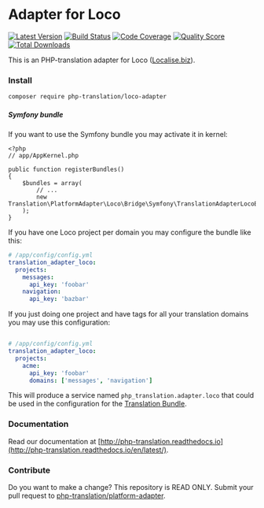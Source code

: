 # Adapter for Loco

[![Latest Version](https://img.shields.io/github/release/php-translation/loco-adapter.svg?style=flat-square)](https://github.com/php-translation/loco-adapter/releases)
[![Build Status](https://img.shields.io/travis/php-translation/loco-adapter.svg?style=flat-square)](https://travis-ci.org/php-translation/loco-adapter)
[![Code Coverage](https://img.shields.io/scrutinizer/coverage/g/php-translation/loco-adapter.svg?style=flat-square)](https://scrutinizer-ci.com/g/php-translation/loco-adapter)
[![Quality Score](https://img.shields.io/scrutinizer/g/php-translation/loco-adapter.svg?style=flat-square)](https://scrutinizer-ci.com/g/php-translation/loco-adapter)
[![Total Downloads](https://img.shields.io/packagist/dt/php-translation/loco-adapter.svg?style=flat-square)](https://packagist.org/packages/php-translation/loco-adapter)

This is an PHP-translation adapter for Loco ([Localise.biz](https://localise.biz/)). 

### Install

```bash
composer require php-translation/loco-adapter
```

##### Symfony bundle

If you want to use the Symfony bundle you may activate it in kernel:

```
<?php
// app/AppKernel.php

public function registerBundles()
{
    $bundles = array(
        // ...
        new Translation\PlatformAdapter\Loco\Bridge\Symfony\TranslationAdapterLocoBundle(),
    );
}
```

If you have one Loco project per domain you may configure the bundle like this: 
``` yaml
# /app/config/config.yml
translation_adapter_loco:
  projects:
    messages:
      api_key: 'foobar' 
    navigation:
      api_key: 'bazbar' 
```

If you just doing one project and have tags for all your translation domains you may use this configuration:
``` yaml

# /app/config/config.yml
translation_adapter_loco:
  projects:
    acme:
      api_key: 'foobar'   
      domains: ['messages', 'navigation']
```

This will produce a service named `php_translation.adapter.loco` that could be used in the configuration for
the [Translation Bundle](https://github.com/php-translation/symfony-bundle).

### Documentation

Read our documentation at [http://php-translation.readthedocs.io](http://php-translation.readthedocs.io/en/latest/).

### Contribute

Do you want to make a change? This repository is READ ONLY. Submit your 
pull request to [php-translation/platform-adapter](https://github.com/php-translation/platform-adapter).

